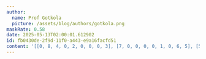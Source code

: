 ```yaml
---
author:
  name: Prof Gotkola
  picture: /assets/blog/authors/gotkola.png
maskRate: 0.58
date: 2025-05-13T02:00:01.612902
id: fb0430de-2f9d-11f0-a443-e9a16facfd51
content: '[[0, 8, 4, 0, 2, 0, 0, 0, 3], [7, 0, 0, 0, 0, 1, 0, 6, 5], [5, 2, 0, 3, 6, 9, 7, 0, 0], [0, 1, 9, 0, 0, 0, 4, 0, 0], [0, 6, 0, 4, 0, 0, 8, 7, 0], [0, 0, 2, 0, 8, 0, 6, 5, 0], [2, 0, 0, 0, 0, 4, 5, 0, 0], [0, 0, 0, 2, 0, 8, 0, 0, 0], [1, 0, 8, 6, 0, 0, 0, 2, 4]]'
---
```

